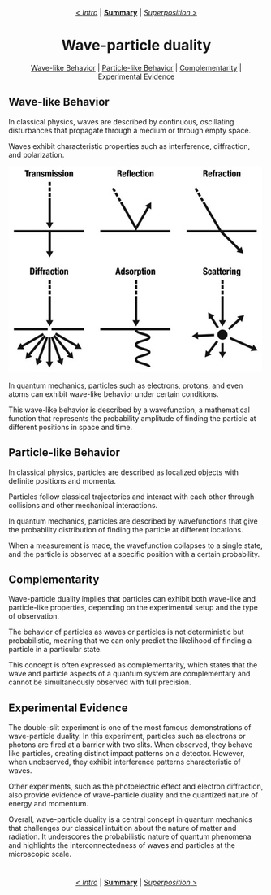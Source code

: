 <div align="center">

[< *Intro*](0.0.intro.md) | [**Summary**](0.0.intro.md#summary) | [*Superposition* >](1.2.superposition.md)

#
# Wave-particle duality

[Wave-like Behavior](#wave-like-behavior) |
[Particle-like Behavior](#particle-like-behavior) | 
[Complementarity](#complementarity) | 
[Experimental Evidence](#experimental-evidence)
</div>

## Wave-like Behavior

In classical physics, waves are described by continuous, oscillating disturbances that propagate through a medium or through empty space.

Waves exhibit characteristic properties such as interference, diffraction, and polarization.

<img title="Wave Behavior" alt="Wave Behavior" src="images/wave_behavior.jpg">

In quantum mechanics, particles such as electrons, protons, and even atoms can exhibit wave-like behavior under certain conditions.

This wave-like behavior is described by a wavefunction, a mathematical function that represents the probability amplitude of finding the particle at different positions in space and time.

## Particle-like Behavior

In classical physics, particles are described as localized objects with definite positions and momenta.

Particles follow classical trajectories and interact with each other through collisions and other mechanical interactions.

In quantum mechanics, particles are described by wavefunctions that give the probability distribution of finding the particle at different locations.

When a measurement is made, the wavefunction collapses to a single state, and the particle is observed at a specific position with a certain probability.

## Complementarity

Wave-particle duality implies that particles can exhibit both wave-like and particle-like properties, depending on the experimental setup and the type of observation.

The behavior of particles as waves or particles is not deterministic but probabilistic, meaning that we can only predict the likelihood of finding a particle in a particular state.

This concept is often expressed as complementarity, which states that the wave and particle aspects of a quantum system are complementary and cannot be simultaneously observed with full precision.

## Experimental Evidence

The double-slit experiment is one of the most famous demonstrations of wave-particle duality. In this experiment, particles such as electrons or photons are fired at a barrier with two slits. When observed, they behave like particles, creating distinct impact patterns on a detector. However, when unobserved, they exhibit interference patterns characteristic of waves.

Other experiments, such as the photoelectric effect and electron diffraction, also provide evidence of wave-particle duality and the quantized nature of energy and momentum.

Overall, wave-particle duality is a central concept in quantum mechanics that challenges our classical intuition about the nature of matter and radiation. It underscores the probabilistic nature of quantum phenomena and highlights the interconnectedness of waves and particles at the microscopic scale.

<div align="center">

#
[< *Intro*](0.0.intro.md) | [**Summary**](0.0.intro.md#summary) | [*Superposition* >](1.2.superposition.md)

</div>
